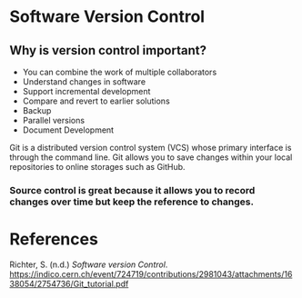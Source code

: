 # Software Version Control 
## Why is version control important? 
- You can combine the work of multiple collaborators 
- Understand changes in software 
- Support incremental development 
- Compare and revert to earlier solutions 
- Backup 
- Parallel versions 
- Document Development

Git is a distributed version control system (VCS) whose 
primary interface is through the command line. Git allows 
you to save changes within your local repositories to online 
storages such as GitHub. 

### Source control is great because it allows you to record changes over time but keep the reference to changes. 

# References 
Richter, S. (n.d.) *Software version Control*. <https://indico.cern.ch/event/724719/contributions/2981043/attachments/1638054/2754736/Git_tutorial.pdf>
